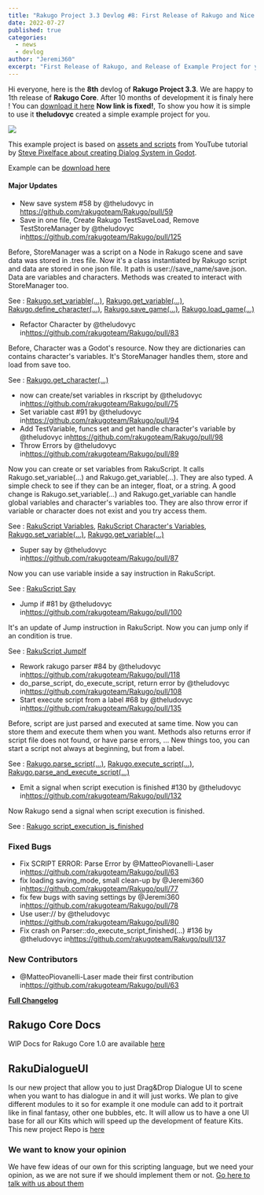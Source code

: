 ```yaml
---
title: "Rakugo Project 3.3 Devlog #8: First Release of Rakugo and Nice Example for you"
date: 2022-07-27
published: true
categories:
  - news
  - devlog
author: "Jeremi360"
excerpt: "First Release of Rakugo, and Release of Example Project for you."
---
```


Hi everyone, here is the **8th** devlog of **Rakugo Project 3.3**.
We are happy to 1th release of **Rakugo Core**.
After 10 months of development it is finaly here !
You can [download it here](/addons/rakugo-core) **Now link is fixed!**, 
To show you how it is simple to use it **theludovyc** created a simple example project for you.

![](https://camo.githubusercontent.com/3158bfd3aa06d69f6e6a58e88ca5cfc31db2e79fb5d10a08a8ffaf731cd5ec77/68747470733a2f2f696d672e796f75747562652e636f6d2f76692f5572396a3363355f6f66302f6d617872657364656661756c742e6a7067)

This example project is based on [assets and scripts](https://github.com/stevepixelface/dialog-system) from YouTube tutorial by 
[Steve Pixelface about creating Dialog System in Godot](https://www.youtube.com/watch?v=Ur9j3c5_of0).

Example can be [download here](/demos/steve-pixelface)

#### Major Updates
* New save system #58 by @theludovyc in <https://github.com/rakugoteam/Rakugo/pull/59>
* Save in one file, Create Rakugo TestSaveLoad, Remove TestStoreManager by @theludovyc in<https://github.com/rakugoteam/Rakugo/pull/125>

Before, StoreManager was a script on a Node in Rakugo scene and save data was stored in .tres file. Now it's a class instantiated by Rakugo script and data are stored in one json file. It path is user://save_name/save.json. Data are variables and characters.
Methods was created to interact with StoreManager too.

See : [Rakugo.set_variable(...)](https://rakugoteam.github.io/rakugo-docs/rakugo_singleton/#set_variable), [Rakugo.get_variable(...)](https://rakugoteam.github.io/rakugo-docs/rakugo_singleton/#get_variable), [Rakugo.define_character(...)](https://rakugoteam.github.io/rakugo-docs/rakugo_singleton/#define_character), [Rakugo.save_game(...)](https://rakugoteam.github.io/rakugo-docs/rakugo_singleton/#save_game), [Rakugo.load_game(...)](https://rakugoteam.github.io/rakugo-docs/rakugo_singleton/#load_game)

* Refactor Character by @theludovyc in<https://github.com/rakugoteam/Rakugo/pull/83>

Before, Character was a Godot's resource. Now they are dictionaries can contains character's variables. It's StoreManager handles them, store and load from save too.

See : [Rakugo.get_character(...)](https://rakugoteam.github.io/rakugo-docs/rakugo_singleton/#get_character)

* now can create/set variables in rkscript by @theludovyc in<https://github.com/rakugoteam/Rakugo/pull/75>
* Set variable cast #91 by @theludovyc in<https://github.com/rakugoteam/Rakugo/pull/94>
* Add TestVariable, funcs set and get handle character's variable by @theludovyc in<https://github.com/rakugoteam/Rakugo/pull/98>
* Throw Errors by @theludovyc in<https://github.com/rakugoteam/Rakugo/pull/89>

Now you can create or set variables from RakuScript. It calls Rakugo.set_variable(...) and Rakugo.get_variable(...). They are also typed. A simple check to see if they can be an integer, float, or a string. A good change is Rakugo.set_variable(...) and Rakugo.get_variable can handle global variables and character's variables too. They are also throw error if variable or character does not exist and you try access them.

See : [RakuScript Variables](https://github.com/rakugoteam/Rakugo/wiki/RakuScript#variable), [RakuScript Character's Variables](https://github.com/rakugoteam/Rakugo/wiki/RakuScript#characters-variable), [Rakugo.set_variable(...)](https://rakugoteam.github.io/rakugo-docs/rakugo_singleton/#set_variable), [Rakugo.get_variable(...)](https://rakugoteam.github.io/rakugo-docs/rakugo_singleton/#get_variable)

* Super say by @theludovyc in<https://github.com/rakugoteam/Rakugo/pull/87>

Now you can use variable inside a say instruction in RakuScript.

See : [RakuScript Say](https://github.com/rakugoteam/Rakugo/wiki/RakuScript#say)

* Jump if #81 by @theludovyc in<https://github.com/rakugoteam/Rakugo/pull/100>

It's an update of Jump instruction in RakuScript. Now you can jump only if an condition is true.

See : [RakuScript JumpIf](https://github.com/rakugoteam/Rakugo/wiki/RakuScript#jump-if)

* Rework rakugo parser #84 by @theludovyc in<https://github.com/rakugoteam/Rakugo/pull/118>
* do_parse_script, do_execute_script, return error by @theludovyc in<https://github.com/rakugoteam/Rakugo/pull/108>
* Start execute script from a label #68 by @theludovyc in<https://github.com/rakugoteam/Rakugo/pull/135>

Before, script are just parsed and executed at same time. Now you can store them and execute them when you want. Methods also returns error if script file does not found, or have parse errors, ... New things too, you can start a script not always at beginning, but from a label.

See : [Rakugo.parse_script(...)](https://rakugoteam.github.io/rakugo-docs/rakugo_singleton/#parse_script), [Rakugo.execute_script(...)](https://rakugoteam.github.io/rakugo-docs/rakugo_singleton/#execute_script), [Rakugo.parse_and_execute_script(...)](https://rakugoteam.github.io/rakugo-docs/rakugo_singleton/#parse_and_execute_script)

* Emit a signal when script execution is finished #130 by @theludovyc in<https://github.com/rakugoteam/Rakugo/pull/132>

Now Rakugo send a signal when script execution is finished.

See : [Rakugo script_execution_is_finished](https://rakugoteam.github.io/rakugo-docs/rakugo_singleton/#script_execution_is_finished)

### Fixed Bugs
* Fix SCRIPT ERROR: Parse Error by @MatteoPiovanelli-Laser in<https://github.com/rakugoteam/Rakugo/pull/63>
* fix loading saving_mode, small clean-up by @Jeremi360 in<https://github.com/rakugoteam/Rakugo/pull/77>
* fix few bugs with saving settings by @Jeremi360 in<https://github.com/rakugoteam/Rakugo/pull/78>
* Use user:// by @theludovyc in<https://github.com/rakugoteam/Rakugo/pull/80>
* Fix crash on Parser::do_execute_script_finished(...) #136 by @theludovyc in<https://github.com/rakugoteam/Rakugo/pull/137>

### New Contributors
* @MatteoPiovanelli-Laser made their first contribution in<https://github.com/rakugoteam/Rakugo/pull/63>

[**Full Changelog**](https://github.com/rakugoteam/Rakugo/compare/devlog_6-lw...1.0)

## Rakugo Core Docs

WIP Docs for Rakugo Core 1.0 are available [here](https://rakugoteam.github.io/rakugo-docs/)

## RakuDialogueUI

Is our new project that allow you to just Drag&Drop Dialogue UI to scene when you want to has dialogue in and it will just works.
We plan to give different modules to it so for example it one module can add to it portrait like in final fantasy, other one bubbles, etc.
It will allow us to have a one UI base for all our Kits which will speed up the development of feature Kits.
This new project Repo is [here](https://github.com/rakugoteam/RakuDialogueUI)

### We want to know your opinion 

We have few ideas of our own for this scripting language, 
but we need your opinion, as we are not sure if we should implement them or not.
[Go here to talk with us about them](https://github.com/rakugoteam/Rakugo/issues?q=is%3Aopen+is%3Aissue+label%3Adiscussion)


